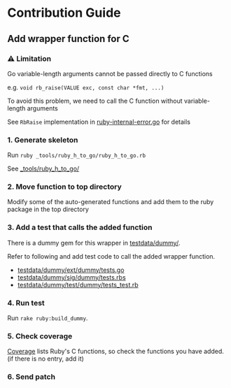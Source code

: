 # Contribution Guide
## Add wrapper function for C
### :warning: Limitation
Go variable-length arguments cannot be passed directly to C functions

e.g. `void rb_raise(VALUE exc, const char *fmt, ...)`

To avoid this problem, we need to call the C function without variable-length arguments

See `RbRaise` implementation in [ruby-internal-error.go](ruby-internal-error.go) for details

### 1. Generate skeleton
Run `ruby _tools/ruby_h_to_go/ruby_h_to_go.rb`

See [_tools/ruby_h_to_go/](_tools/ruby_h_to_go/)

### 2. Move function to top directory
Modify some of the auto-generated functions and add them to the ruby package in the top directory

### 3. Add a test that calls the added function
There is a dummy gem for this wrapper in [testdata/dummy/](testdata/dummy/).

Refer to following and add test code to call the added wrapper function.

* [testdata/dummy/ext/dummy/tests.go](testdata/dummy/ext/dummy/tests.go)
* [testdata/dummy/sig/dummy/tests.rbs](testdata/dummy/sig/dummy/tests.rbs)
* [testdata/dummy/test/dummy/tests_test.rb](testdata/dummy/test/dummy/tests_test.rb)

### 4. Run test
Run `rake ruby:build_dummy`.

### 5. Check coverage
[Coverage](README.md#coverage) lists Ruby's C functions, so check the functions you have added. (if there is no entry, add it)

### 6. Send patch
